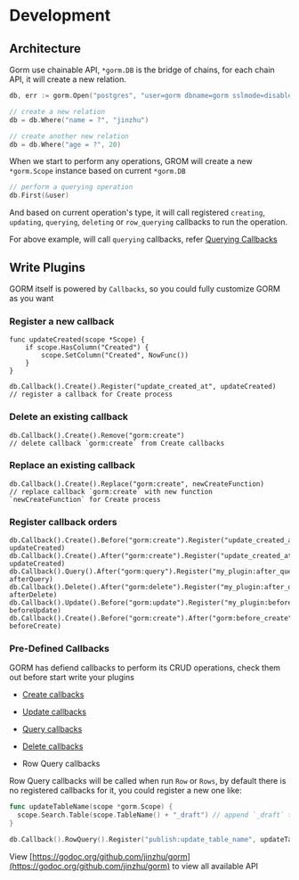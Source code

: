 # Development

<!-- toc -->

## Architecture

Gorm use chainable API, `*gorm.DB` is the bridge of chains, for each chain API, it will create a new relation.

```go
db, err := gorm.Open("postgres", "user=gorm dbname=gorm sslmode=disable")

// create a new relation
db = db.Where("name = ?", "jinzhu")

// create another new relation
db = db.Where("age = ?", 20)
```

When we start to perform any operations, GROM will create a new `*gorm.Scope` instance based on current `*gorm.DB`

```go
// perform a querying operation
db.First(&user)
```

And based on current operation's type, it will call registered `creating`, `updating`, `querying`, `deleting` or `row_querying` callbacks to run the operation.

For above example, will call `querying` callbacks, refer [Querying Callbacks](callbacks.html#querying-an-object)

## Write Plugins

GORM itself is powered by `Callbacks`, so you could fully customize GORM as you want

### Register a new callback

    func updateCreated(scope *Scope) {
        if scope.HasColumn("Created") {
            scope.SetColumn("Created", NowFunc())
        }
    }

    db.Callback().Create().Register("update_created_at", updateCreated)
    // register a callback for Create process

### Delete an existing callback

    db.Callback().Create().Remove("gorm:create")
    // delete callback `gorm:create` from Create callbacks

### Replace an existing callback

    db.Callback().Create().Replace("gorm:create", newCreateFunction)
    // replace callback `gorm:create` with new function `newCreateFunction` for Create process

### Register callback orders

    db.Callback().Create().Before("gorm:create").Register("update_created_at", updateCreated)
    db.Callback().Create().After("gorm:create").Register("update_created_at", updateCreated)
    db.Callback().Query().After("gorm:query").Register("my_plugin:after_query", afterQuery)
    db.Callback().Delete().After("gorm:delete").Register("my_plugin:after_delete", afterDelete)
    db.Callback().Update().Before("gorm:update").Register("my_plugin:before_update", beforeUpdate)
    db.Callback().Create().Before("gorm:create").After("gorm:before_create").Register("my_plugin:before_create", beforeCreate)

### Pre-Defined Callbacks

GORM has defiend callbacks to perform its CRUD operations, check them out before start write your plugins

- [Create callbacks](https://github.com/jinzhu/gorm/blob/master/callback_create.go)

- [Update callbacks](https://github.com/jinzhu/gorm/blob/master/callback_update.go)

- [Query callbacks](https://github.com/jinzhu/gorm/blob/master/callback_query.go)

- [Delete callbacks](https://github.com/jinzhu/gorm/blob/master/callback_delete.go)

- Row Query callbacks

Row Query callbacks will be called when run `Row` or `Rows`, by default there is no registered callbacks for it, you could register a new one like:

```go
func updateTableName(scope *gorm.Scope) {
  scope.Search.Table(scope.TableName() + "_draft") // append `_draft` to table name
}

db.Callback().RowQuery().Register("publish:update_table_name", updateTableName)
```

View [https://godoc.org/github.com/jinzhu/gorm](https://godoc.org/github.com/jinzhu/gorm) to view all available API

